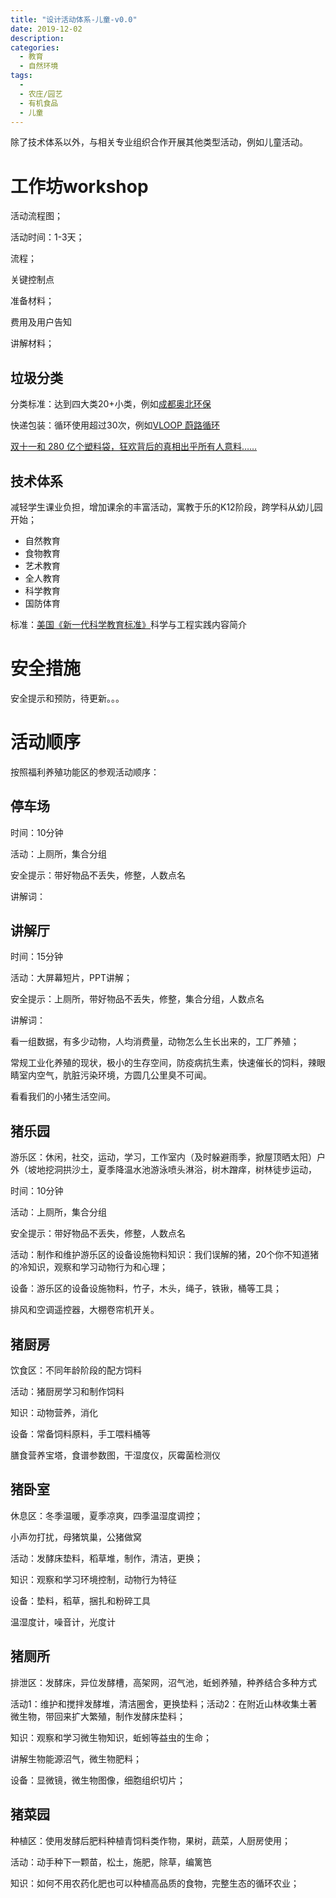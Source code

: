 ```yaml
---
title: "设计活动体系-儿童-v0.0"
date: 2019-12-02
description: 
categories:
  - 教育
  - 自然环境
tags:
  -
  - 农庄/园艺
  - 有机食品
  - 儿童
---
```


除了技术体系以外，与相关专业组织合作开展其他类型活动，例如儿童活动。

# **工作坊workshop**

活动流程图；

活动时间：1-3天；

流程；

关键控制点

准备材料；

费用及用户告知

讲解材料；

## **垃圾分类**

分类标准：达到四大类20+小类，例如[成都奥北环保](https://www.aobag.com/)

快递包装：循环使用超过30次，例如[VLOOP 蔚路循环](https://www.vloop.cc/)

[双十一和 280 亿个塑料袋，狂欢背后的真相出乎所有人意料……](https://mp.weixin.qq.com/s/mBYXYlFxFhO5BFkNdOG0GQ)

## **技术体系**

减轻学生课业负担，增加课余的丰富活动，寓教于乐的K12阶段，跨学科从幼儿园开始；

- 自然教育
- 食物教育
- 艺术教育
- 全人教育
- 科学教育
- 国防体育

标准：[美国《新一代科学教育标准》](http://old.pep.com.cn/czsw/jshzhx/grzhj/jcpzh/typ/jxyj/201403/t20140326_1191102.htm)科学与工程实践内容简介

# **安全措施**

安全提示和预防，待更新。。。


# **活动顺序**

按照福利养殖功能区的参观活动顺序：

## **停车场**

时间：10分钟

活动：上厕所，集合分组

安全提示：带好物品不丢失，修整，人数点名

讲解词：

## **讲解厅**

时间：15分钟

活动：大屏幕短片，PPT讲解；

安全提示：上厕所，带好物品不丢失，修整，集合分组，人数点名

讲解词：

看一组数据，有多少动物，人均消费量，动物怎么生长出来的，工厂养殖；

常规工业化养殖的现状，极小的生存空间，防疫病抗生素，快速催长的饲料，辣眼睛室内空气，肮脏污染环境，方圆几公里臭不可闻。

看看我们的小猪生活空间。

## **猪乐园**

游乐区：休闲，社交，运动，学习，工作室内（及时躲避雨季，掀屋顶晒太阳）户外（坡地挖洞拱沙土，夏季降温水池游泳喷头淋浴，树木蹭痒，树林徒步运动，

时间：10分钟

活动：上厕所，集合分组

安全提示：带好物品不丢失，修整，人数点名

活动：制作和维护游乐区的设备设施物料知识：我们误解的猪，20个你不知道猪的冷知识，观察和学习动物行为和心理；

设备：游乐区的设备设施物料，竹子，木头，绳子，铁锹，桶等工具；

排风和空调遥控器，大棚卷帘机开关。

## **猪厨房**

饮食区：不同年龄阶段的配方饲料

活动：猪厨房学习和制作饲料

知识：动物营养，消化

设备：常备饲料原料，手工喂料桶等

膳食营养宝塔，食谱参数图，干湿度仪，灰霉菌检测仪

## **猪卧室**

休息区：冬季温暖，夏季凉爽，四季温湿度调控；

小声勿打扰，母猪筑巢，公猪做窝

活动：发酵床垫料，稻草堆，制作，清洁，更换；

知识：观察和学习环境控制，动物行为特征

设备：垫料，稻草，捆扎和粉碎工具

温湿度计，噪音计，光度计

## **猪厕所**

排泄区：发酵床，异位发酵槽，高架网，沼气池，蚯蚓养殖，种养结合多种方式

活动1：维护和搅拌发酵堆，清洁圈舍，更换垫料；活动2：在附近山林收集土著微生物，带回来扩大繁殖，制作发酵床垫料；

知识：观察和学习微生物知识，蚯蚓等益虫的生命；

讲解生物能源沼气，微生物肥料；

设备：显微镜，微生物图像，细胞组织切片；

## **猪菜园**

种植区：使用发酵后肥料种植青饲料类作物，果树，蔬菜，人厨房使用；

活动：动手种下一颗苗，松土，施肥，除草，编篱笆

知识：如何不用农药化肥也可以种植高品质的食物，完整生态的循环农业；

